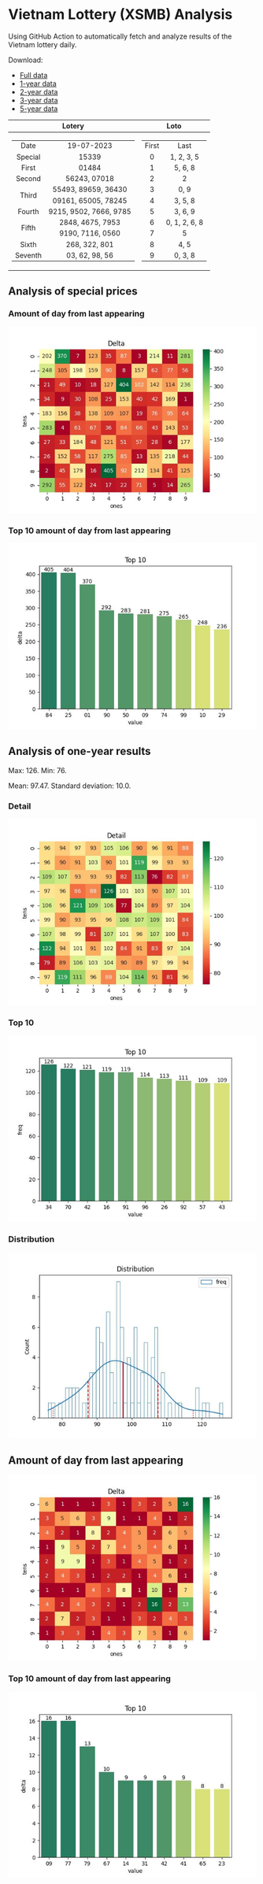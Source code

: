 # Vietnam Lottery (XSMB) Analysis

Using GitHub Action to automatically fetch and analyze results of the Vietnam lottery daily.

Download:

* [Full data](https://raw.githubusercontent.com/khiemdoan/vietnam-lottery-xsmb-analysis/main/results/xsmb.csv)
* [1-year data](https://raw.githubusercontent.com/khiemdoan/vietnam-lottery-xsmb-analysis/main/results/xsmb_1_year.csv)
* [2-year data](https://raw.githubusercontent.com/khiemdoan/vietnam-lottery-xsmb-analysis/main/results/xsmb_2_year.csv)
* [3-year data](https://raw.githubusercontent.com/khiemdoan/vietnam-lottery-xsmb-analysis/main/results/xsmb_3_year.csv)
* [5-year data](https://raw.githubusercontent.com/khiemdoan/vietnam-lottery-xsmb-analysis/main/results/xsmb_5_year.csv)

| Lotery      | Loto |
| :-----------: | :-----------: |
| <table><tr><td>Date</td><td>19-07-2023</td></tr><tr><td>Special</td><td>15339</td></tr><tr><td>First</td><td>01484</td></tr><tr><td>Second</td><td>56243, 07018</td></tr><tr><td rowspan="2">Third</td><td>55493, 89659, 36430</td></tr><tr><td>09161, 65005, 78245</td></tr><tr><td>Fourth</td><td>9215, 9502, 7666, 9785</td></tr><tr><td rowspan="2">Fifth</td><td>2848, 4675, 7953</td></tr><tr><td>9190, 7116, 0560</td></tr><tr><td>Sixth</td><td>268, 322, 801</td></tr><tr><td>Seventh</td><td>03, 62, 98, 56</td></tr></table> | <table><tr><td>First</td><td>Last</td></tr><tr><td>0</td><td>1, 2, 3, 5</td></tr><tr><td>1</td><td>5, 6, 8</td></tr><tr><td>2</td><td>2</td></tr><tr><td>3</td><td>0, 9</td></tr><tr><td>4</td><td>3, 5, 8</td></tr><tr><td>5</td><td>3, 6, 9</td></tr><tr><td>6</td><td>0, 1, 2, 6, 8</td></tr><tr><td>7</td><td>5</td></tr><tr><td>8</td><td>4, 5</td></tr><tr><td>9</td><td>0, 3, 8</td></tr></table> |


<h2>Analysis of special prices</h2>

<h3>Amount of day from last appearing</h3>

![Delta](images/special_delta.jpg)

<h3>Top 10 amount of day from last appearing</h3>

![Delta top 10](images/special_delta_top_10.jpg)

<h2>Analysis of one-year results</h2>

Max: 126. Min: 76.

Mean: 97.47. Standard deviation: 10.0.

<h3>Detail</h3>

![Detail](images/heatmap.jpg)

<h3>Top 10</h3>

![Top 10](images/top-10.jpg)

<h3>Distribution</h3>

![Distribution](images/distribution.jpg)

<h2>Amount of day from last appearing</h2>

![Delta](images/delta.jpg)

<h3>Top 10 amount of day from last appearing</h3>

![Delta top 10](images/delta_top_10.jpg)